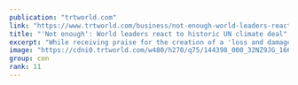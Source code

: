 ```yaml
---
publication: "trtworld.com"
link: "https://www.trtworld.com/business/not-enough-world-leaders-react-to-historic-un-climate-deal-62728"
title: "'Not enough': World leaders react to historic UN climate deal"
excerpt: "While receiving praise for the creation of a 'loss and damage' fund, COP27 has been criticised over a failure to push further efforts on cutting emissions to limit global warming to 1.5 degrees Celsiu"
image: "https://cdni0.trtworld.com/w480/h270/q75/144398_000_32NZ9JG_1668949293716.jpg"
group: con
rank: 11
---
```


